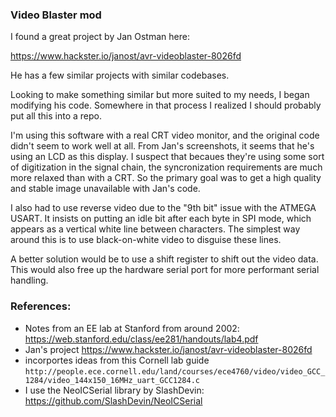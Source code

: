 ### Video Blaster mod

I found a great project by Jan Ostman here:

https://www.hackster.io/janost/avr-videoblaster-8026fd

He has a few similar projects with similar codebases.

Looking to make something similar but more suited to my needs,
I began modifying his code. Somewhere in that process I realized
I should probably put all this into a repo.

I'm using this software with a real CRT video monitor, and the
original code didn't seem to work well at all. From Jan's
screenshots, it seems that he's using an LCD as this display.
I suspect that becaues they're using some sort of digitization
in the signal chain, the syncronization requirements are much
more relaxed than with a CRT. So the primary goal was to get
a high quality and stable image unavailable with Jan's code.

I also had to use reverse video due to the "9th bit" issue
with the ATMEGA USART. It insists on putting an idle bit
after each byte in SPI mode, which appears as a vertical white
line between characters. The simplest way around this is to
use black-on-white video to disguise these lines.

A better solution would be to use a shift register to shift
out the video data. This would also free up the hardware
serial port for more performant serial handling.

### References:

- Notes from an EE lab at Stanford from around 2002:
  https://web.stanford.edu/class/ee281/handouts/lab4.pdf
- Jan's project
  https://www.hackster.io/janost/avr-videoblaster-8026fd
- incorportes ideas from this Cornell lab guide
  `http://people.ece.cornell.edu/land/courses/ece4760/video/video_GCC_1284/video_144x150_16MHz_uart_GCC1284.c`
- I use the NeoICSerial library by SlashDevin:
  https://github.com/SlashDevin/NeoICSerial


